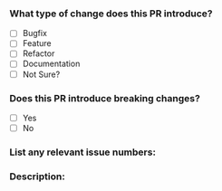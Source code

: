 <!--

Please first discuss the change you wish to make via issue before making a change. It might avoid a waste of your time.

Please place an x (no spaces - [x]) in all [ ] that apply.

-->

### What type of change does this PR introduce?

- [ ] Bugfix
- [ ] Feature
- [ ] Refactor
- [ ] Documentation
- [ ] Not Sure?

### Does this PR introduce breaking changes?

- [ ] Yes
- [ ] No

### List any relevant issue numbers:

### Description:
